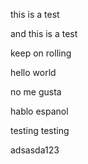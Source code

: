 this is a test

and this is a test

keep on rolling

hello world

no me gusta

hablo espanol

testing testing

adsasda123
